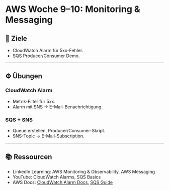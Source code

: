 # AWS Woche 9–10: Monitoring & Messaging

## 🎯 Ziele
- CloudWatch Alarm für 5xx-Fehler.
- SQS Producer/Consumer Demo.

---

## ⚙️ Übungen

### CloudWatch Alarm
- Metrik-Filter für 5xx.  
- Alarm mit SNS → E-Mail-Benachrichtigung.

### SQS + SNS
- Queue erstellen, Producer/Consumer-Skript.  
- SNS-Topic → E-Mail-Subscription.

---

## 📚 Ressourcen
- LinkedIn Learning: AWS Monitoring & Observability, AWS Messaging
- YouTube: CloudWatch Alarms, SQS Basics
- AWS Docs: [CloudWatch Alarm Docs](https://docs.aws.amazon.com/AmazonCloudWatch/latest/monitoring/AlarmThatSendsEmail.html), [SQS Guide](https://docs.aws.amazon.com/AWSSimpleQueueService/latest/SQSDeveloperGuide/welcome.html)
